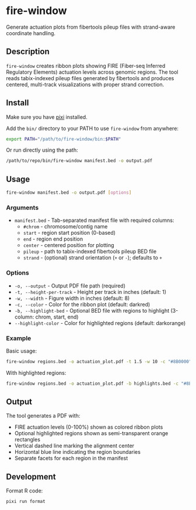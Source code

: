 # fire-window

Generate actuation plots from fibertools pileup files with strand-aware coordinate handling.

## Description

`fire-window` creates ribbon plots showing FIRE (Fiber-seq Inferred Regulatory Elements) actuation levels across genomic regions. The tool reads tabix-indexed pileup files generated by fibertools and produces centered, multi-track visualizations with proper strand correction.

## Install

Make sure you have [pixi](https://pixi.dev/) installed.

Add the `bin/` directory to your PATH to use `fire-window` from anywhere:

```bash
export PATH="/path/to/fire-window/bin:$PATH"
```

Or run directly using the path:

```bash
/path/to/repo/bin/fire-window manifest.bed -o output.pdf
```

## Usage

```bash
fire-window manifest.bed -o output.pdf [options]
```

### Arguments

- `manifest.bed` - Tab-separated manifest file with required columns:
  - `#chrom` - chromosome/contig name
  - `start` - region start position (0-based)
  - `end` - region end position
  - `center` - centered position for plotting
  - `pileup` - path to tabix-indexed fibertools pileup BED file
  - `strand` - (optional) strand orientation (`+` or `-`); defaults to `+`

### Options

- `-o, --output` - Output PDF file path (required)
- `-t, --height-per-track` - Height per track in inches (default: 1)
- `-w, --width` - Figure width in inches (default: 8)
- `-c, --color` - Color for the ribbon plot (default: darkred)
- `-b, --highlight-bed` - Optional BED file with regions to highlight (3-column: chrom, start, end)
- `--highlight-color` - Color for highlighted regions (default: darkorange)

### Example

Basic usage:

```bash
fire-window regions.bed -o actuation_plot.pdf -t 1.5 -w 10 -c "#8B0000"
```

With highlighted regions:

```bash
fire-window regions.bed -o actuation_plot.pdf -b highlights.bed -c "#8B0000"
```

## Output

The tool generates a PDF with:

- FIRE actuation levels (0-100%) shown as colored ribbon plots
- Optional highlighted regions shown as semi-transparent orange rectangles
- Vertical dashed line marking the alignment center
- Horizontal blue line indicating the region boundaries
- Separate facets for each region in the manifest

## Development

Format R code:

```bash
pixi run format
```

